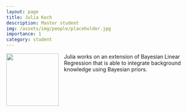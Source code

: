 ```yaml
---
layout: page
title: Julia Koch
description: Master student
img: /assets/img/people/placeholder.jpg
importance: 1
category: student
---
```


<img src="{{ page.img }}" style="float: left; width: 10em; padding-right: 1em; padding-bottom: 1em"/>

Julia works on an extension of Bayesian Linear Regression that is able to integrate background knowledge using Bayesian priors.